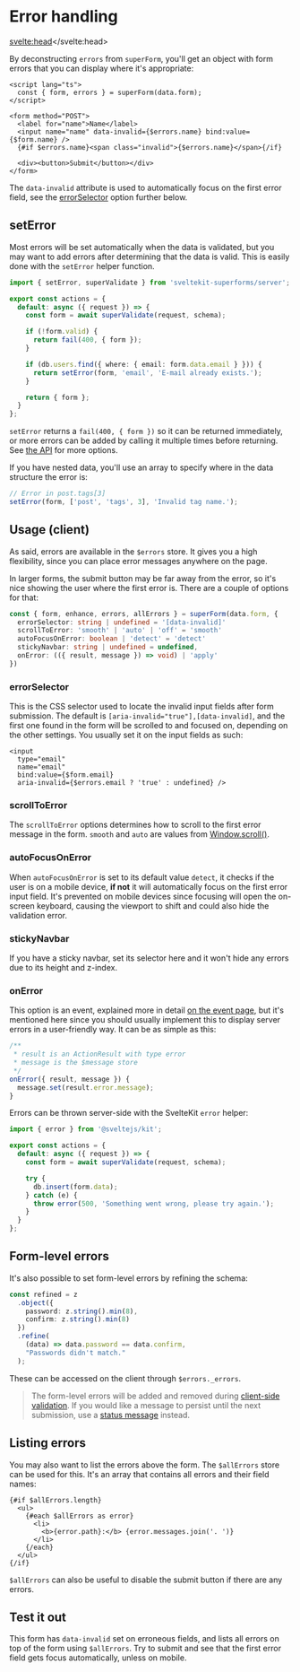 <script lang="ts">
	import Form from './Form.svelte'
  import Next from '$lib/Next.svelte'
	import SuperDebug from 'sveltekit-superforms/client/SuperDebug.svelte'
  import { concepts } from '$lib/navigation/sections'

	export let data;
</script>

# Error handling

<svelte:head><title>Error handling</title></svelte:head>

By deconstructing `errors` from `superForm`, you'll get an object with form errors that you can display where it's appropriate:

```svelte
<script lang="ts">
  const { form, errors } = superForm(data.form);
</script>

<form method="POST">
  <label for="name">Name</label>
  <input name="name" data-invalid={$errors.name} bind:value={$form.name} />
  {#if $errors.name}<span class="invalid">{$errors.name}</span>{/if}

  <div><button>Submit</button></div>
</form>
```

The `data-invalid` attribute is used to automatically focus on the first error field, see the [errorSelector](/concepts/error-handling#errorselector) option further below.

## setError

Most errors will be set automatically when the data is validated, but you may want to add errors after determining that the data is valid. This is easily done with the `setError` helper function.

```ts
import { setError, superValidate } from 'sveltekit-superforms/server';

export const actions = {
  default: async ({ request }) => {
    const form = await superValidate(request, schema);

    if (!form.valid) {
      return fail(400, { form });
    }

    if (db.users.find({ where: { email: form.data.email } })) {
      return setError(form, 'email', 'E-mail already exists.');
    }

    return { form };
  }
};
```

`setError` returns a `fail(400, { form })` so it can be returned immediately, or more errors can be added by calling it multiple times before returning. See [the API](/api#seterrorform-field-error-options) for more options.

If you have nested data, you'll use an array to specify where in the data structure the error is:

```ts
// Error in post.tags[3]
setError(form, ['post', 'tags', 3], 'Invalid tag name.');
```

## Usage (client)

As said, errors are available in the `$errors` store. It gives you a high flexibility, since you can place error messages anywhere on the page.

In larger forms, the submit button may be far away from the error, so it's nice showing the user where the first error is. There are a couple of options for that:

```ts
const { form, enhance, errors, allErrors } = superForm(data.form, {
  errorSelector: string | undefined = '[data-invalid]'
  scrollToError: 'smooth' | 'auto' | 'off' = 'smooth'
  autoFocusOnError: boolean | 'detect' = 'detect'
  stickyNavbar: string | undefined = undefined,
  onError: (({ result, message }) => void) | 'apply'
})
```

### errorSelector

This is the CSS selector used to locate the invalid input fields after form submission. The default is `[aria-invalid="true"],[data-invalid]`, and the first one found in the form will be scrolled to and focused on, depending on the other settings. You usually set it on the input fields as such:

```svelte
<input
  type="email"
  name="email"
  bind:value={$form.email}
  aria-invalid={$errors.email ? 'true' : undefined} />
```

### scrollToError

The `scrollToError` options determines how to scroll to the first error message in the form. `smooth` and `auto` are values from [Window.scroll()](https://developer.mozilla.org/en-US/docs/Web/API/Window/scroll).

### autoFocusOnError

When `autoFocusOnError` is set to its default value `detect`, it checks if the user is on a mobile device, **if not** it will automatically focus on the first error input field. It's prevented on mobile devices since focusing will open the on-screen keyboard, causing the viewport to shift and could also hide the validation error.

### stickyNavbar

If you have a sticky navbar, set its selector here and it won't hide any errors due to its height and z-index.

### onError

This option is an event, explained more in detail [on the event page](/concepts/events#onerror), but it's mentioned here since you should usually implement this to display server errors in a user-friendly way. It can be as simple as this:

```ts
/**
 * result is an ActionResult with type error
 * message is the $message store
 */
onError({ result, message }) {
  message.set(result.error.message);
}
```

Errors can be thrown server-side with the SvelteKit `error` helper:

```ts
import { error } from '@sveltejs/kit';

export const actions = {
  default: async ({ request }) => {
    const form = await superValidate(request, schema);

    try {
      db.insert(form.data);
    } catch (e) {
      throw error(500, 'Something went wrong, please try again.');
    }
  }
};
```

## Form-level errors

It's also possible to set form-level errors by refining the schema:

```ts
const refined = z
  .object({
    password: z.string().min(8),
    confirm: z.string().min(8)
  })
  .refine(
    (data) => data.password == data.confirm, 
    "Passwords didn't match."
  );
```

These can be accessed on the client through `$errors._errors`.

> The form-level errors will be added and removed during [client-side validation](/concepts/client-validation). If you would like a message to persist until the next submission, use a [status message](/concepts/messages) instead.

## Listing errors

You may also want to list the errors above the form. The `$allErrors` store can be used for this. It's an array that contains all errors and their field names:

```svelte
{#if $allErrors.length}
  <ul>
    {#each $allErrors as error}
      <li>
        <b>{error.path}:</b> {error.messages.join('. ')}
      </li>
    {/each}
  </ul>
{/if}
```

`$allErrors` can also be useful to disable the submit button if there are any errors.

## Test it out

This form has `data-invalid` set on erroneous fields, and lists all errors on top of the form using `$allErrors`. Try to submit and see that the first error field gets focus automatically, unless on mobile.

<Form {data} />

<Next section={concepts} />

